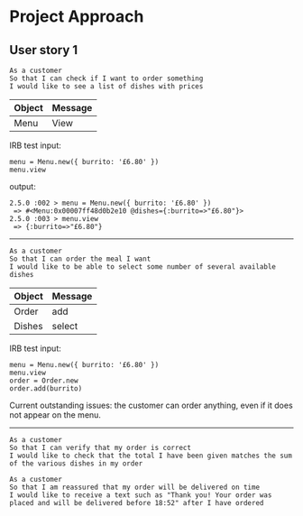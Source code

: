 # Project Approach

## User story 1

```
As a customer
So that I can check if I want to order something
I would like to see a list of dishes with prices
```
Object | Message
-|-
Menu | View

IRB test input:
```
menu = Menu.new({ burrito: '£6.80' })
menu.view
```

output:
```
2.5.0 :002 > menu = Menu.new({ burrito: '£6.80' })
 => #<Menu:0x00007ff48d0b2e10 @dishes={:burrito=>"£6.80"}>
2.5.0 :003 > menu.view
 => {:burrito=>"£6.80"}
 ```
---
```
As a customer
So that I can order the meal I want
I would like to be able to select some number of several available dishes
```

Object | Message
-|-
Order | add
Dishes | select

IRB test input:
```
menu = Menu.new({ burrito: '£6.80' })
menu.view
order = Order.new
order.add(burrito)
```

Current outstanding issues: the customer can order anything, even if it does not appear on the menu. 

---
```
As a customer
So that I can verify that my order is correct
I would like to check that the total I have been given matches the sum of the various dishes in my order
```

```
As a customer
So that I am reassured that my order will be delivered on time
I would like to receive a text such as "Thank you! Your order was placed and will be delivered before 18:52" after I have ordered
```
